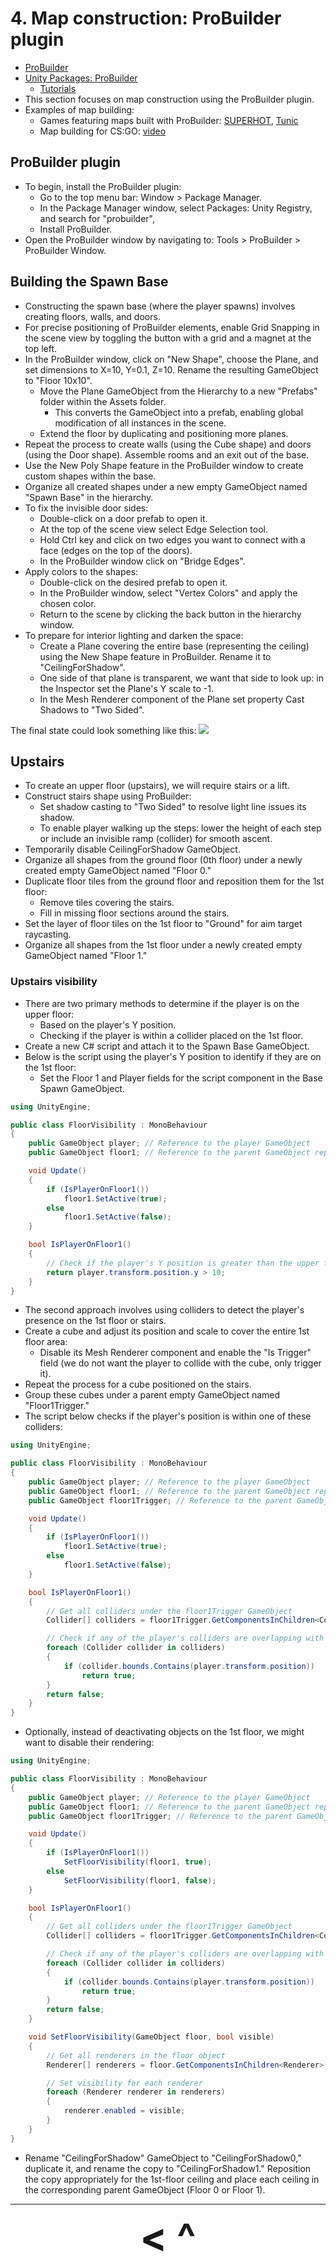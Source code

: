 # 4. Map construction: ProBuilder plugin
- [ProBuilder](https://unity.com/features/probuilder)
- [Unity Packages: ProBuilder](https://docs.unity3d.com/Packages/com.unity.probuilder@4.0/manual/index.html)
    - [Tutorials](https://www.youtube.com/@unity/search?query=Probuilder)
- This section focuses on map construction using the ProBuilder plugin.
- Examples of map building:
    - Games featuring maps built with ProBuilder: [SUPERHOT](https://www.youtube.com/watch?v=pzG7Wc6mbwE), [Tunic](https://www.youtube.com/watch?v=Q5XpgTO7YN0)
    - Map building for CS:GO: [video](https://www.youtube.com/watch?v=PygJXsD1XsE)

## ProBuilder plugin
- To begin, install the ProBuilder plugin:
    - Go to the top menu bar: Window > Package Manager.
    - In the Package Manager window, select Packages: Unity Registry, and search for "probuilder",
    - Install ProBuilder.
- Open the ProBuilder window by navigating to: Tools > ProBuilder > ProBuilder Window.

## Building the Spawn Base
- Constructing the spawn base (where the player spawns) involves creating floors, walls, and doors.
- For precise positioning of ProBuilder elements, enable Grid Snapping in the scene view by toggling the button with a grid and a magnet at the top left.
- In the ProBuilder window, click on "New Shape", choose the Plane, and set dimensions to X=10, Y=0.1, Z=10. Rename the resulting GameObject to "Floor 10x10".
    - Move the Plane GameObject from the Hierarchy to a new "Prefabs" folder within the Assets folder.
        - This converts the GameObject into a prefab, enabling global modification of all instances in the scene.
    - Extend the floor by duplicating and positioning more planes.
- Repeat the process to create walls (using the Cube shape) and doors (using the Door shape). Assemble rooms and an exit out of the base.
- Use the New Poly Shape feature in the ProBuilder window to create custom shapes within the base.
- Organize all created shapes under a new empty GameObject named "Spawn Base" in the hierarchy.
- To fix the invisible door sides:
    - Double-click on a door prefab to open it.
    - At the top of the scene view select Edge Selection tool.
    - Hold Ctrl key and click on two edges you want to connect with a face (edges on the top of the doors).
    - In the ProBuilder window click on "Bridge Edges".
- Apply colors to the shapes:
    - Double-click on the desired prefab to open it.
    - In the ProBuilder window, select "Vertex Colors" and apply the chosen color.
    - Return to the scene by clicking the back button in the hierarchy window.
- To prepare for interior lighting and darken the space:
    - Create a Plane covering the entire base (representing the ceiling) using the New Shape feature in ProBuilder. Rename it to "CeilingForShadow".
    - One side of that plane is transparent, we want that side to look up: in the Inspector set the Plane's Y scale to -1.
    - In the Mesh Renderer component of the Plane set property Cast Shadows to "Two Sided".

The final state could look something like this:
![](https://i.imgur.com/wr6noLR.png)

## Upstairs
- To create an upper floor (upstairs), we will require stairs or a lift.
- Construct stairs shape using ProBuilder:
    - Set shadow casting to "Two Sided" to resolve light line issues its shadow.
    - To enable player walking up the steps: lower the height of each step or include an invisible ramp (collider) for smooth ascent.
- Temporarily disable CeilingForShadow GameObject.
- Organize all shapes from the ground floor (0th floor) under a newly created empty GameObject named "Floor 0."
- Duplicate floor tiles from the ground floor and reposition them for the 1st floor:
    - Remove tiles covering the stairs.
    - Fill in missing floor sections around the stairs.
- Set the layer of floor tiles on the 1st floor to "Ground" for aim target raycasting.
- Organize all shapes from the 1st floor under a newly created empty GameObject named "Floor 1."

### Upstairs visibility
- There are two primary methods to determine if the player is on the upper floor:
    - Based on the player's Y position.
    - Checking if the player is within a collider placed on the 1st floor.
- Create a new C# script and attach it to the Spawn Base GameObject.
- Below is the script using the player's Y position to identify if they are on the 1st floor:
    - Set the Floor 1 and Player fields for the script component in the Base Spawn GameObject.

```c#
using UnityEngine;

public class FloorVisibility : MonoBehaviour
{
    public GameObject player; // Reference to the player GameObject
    public GameObject floor1; // Reference to the parent GameObject representing the upper floor

    void Update()
    {
        if (IsPlayerOnFloor1())
            floor1.SetActive(true);
        else
            floor1.SetActive(false);
    }

    bool IsPlayerOnFloor1()
    {
        // Check if the player's Y position is greater than the upper floor's Y position
        return player.transform.position.y > 10;
    }
}
```

- The second approach involves using colliders to detect the player's presence on the 1st floor or stairs.
- Create a cube and adjust its position and scale to cover the entire 1st floor area:
    - Disable its Mesh Renderer component and enable the "Is Trigger" field (we do not want the player to collide with the cube, only trigger it).
- Repeat the process for a cube positioned on the stairs.
- Group these cubes under a parent empty GameObject named "Floor1Trigger."
- The script below checks if the player's position is within one of these colliders:

```c#
using UnityEngine;

public class FloorVisibility : MonoBehaviour
{
    public GameObject player; // Reference to the player GameObject
    public GameObject floor1; // Reference to the parent GameObject representing the upper floor
    public GameObject floor1Trigger; // Reference to the parent GameObject containing all the triggers for the upper floor

    void Update()
    {
        if (IsPlayerOnFloor1())
            floor1.SetActive(true);
        else
            floor1.SetActive(false);
    }

    bool IsPlayerOnFloor1()
    {
        // Get all colliders under the floor1Trigger GameObject
        Collider[] colliders = floor1Trigger.GetComponentsInChildren<Collider>();

        // Check if any of the player's colliders are overlapping with any of the upper floor colliders
        foreach (Collider collider in colliders)
        {
            if (collider.bounds.Contains(player.transform.position))
                return true;
        }
        return false;
    }
}
```

- Optionally, instead of deactivating objects on the 1st floor, we might want to disable their rendering:

```c#
using UnityEngine;

public class FloorVisibility : MonoBehaviour
{
    public GameObject player; // Reference to the player GameObject
    public GameObject floor1; // Reference to the parent GameObject representing the upper floor
    public GameObject floor1Trigger; // Reference to the parent GameObject containing all the triggers for the upper floor

    void Update()
    {
        if (IsPlayerOnFloor1())
            SetFloorVisibility(floor1, true);
        else
            SetFloorVisibility(floor1, false);
    }

    bool IsPlayerOnFloor1()
    {
        // Get all colliders under the floor1Trigger GameObject
        Collider[] colliders = floor1Trigger.GetComponentsInChildren<Collider>();

        // Check if any of the player's colliders are overlapping with any of the upper floor colliders
        foreach (Collider collider in colliders)
        {
            if (collider.bounds.Contains(player.transform.position))
                return true;
        }
        return false;
    }

    void SetFloorVisibility(GameObject floor, bool visible)
    {
        // Get all renderers in the floor object
        Renderer[] renderers = floor.GetComponentsInChildren<Renderer>();

        // Set visibility for each renderer
        foreach (Renderer renderer in renderers)
        {
            renderer.enabled = visible;
        }
    }
}
```

- Rename "CeilingForShadow" GameObject to "CeilingForShadow0," duplicate it, and rename the copy to "CeilingForShadow1." Reposition the copy appropriately for the 1st-floor ceiling and place each ceiling in the corresponding parent GameObject (Floor 0 or Floor 1).

---

<div align="center"><b>
  <a href="3-Terrain.html" style="font-size:64px; text-decoration:none"> < </a>
  <a href="Contents.html" style="font-size:64px; text-decoration:none"> ^ </a>
</b></div>
